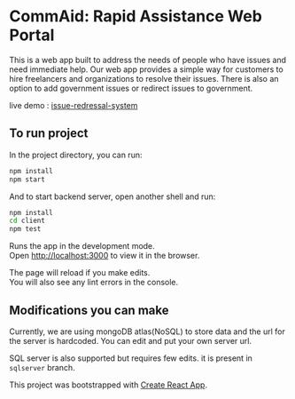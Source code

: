 # CommAid: Rapid Assistance Web Portal

This is a web app built to address the needs of people who have issues and need immediate help. Our web app provides a simple way for customers to hire freelancers and organizations to resolve their issues. There is also an option to add government issues or redirect issues to government.

live demo : [issue-redressal-system](http://issue-redressal.herokuapp.com)

## To run project

In the project directory, you can run:

```sh
npm install
npm start
```

And to start backend server, open another shell and run:

```sh
npm install
cd client
npm test
```

Runs the app in the development mode.<br>
Open [http://localhost:3000](http://localhost:3000) to view it in the browser.

The page will reload if you make edits.<br>
You will also see any lint errors in the console.

## Modifications you can make

Currently, we are using mongoDB atlas(NoSQL) to store data and the url for the server is hardcoded. You can edit and put your own server url.

SQL server is also supported but requires few edits. it is present in `sqlserver` branch.

This project was bootstrapped with [Create React App](https://github.com/facebook/create-react-app).

